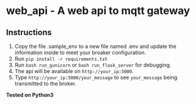 # web_api - A web api to mqtt gateway

## Instructions
1) Copy the file .sample_env to a new file named .env and update the information inside to meet your broaker configuration.
2) Run `pip install -r requirements.txt`
3) Run `bash run_gunicorn` or `bash run_flask_server` for debugging.
4) The api will be available on `http://your_ip:5000`.
5) Type `http://your_ip:5000/your_message` to see `your_message` being transmitted to the broker.

**Tested on Python3**
